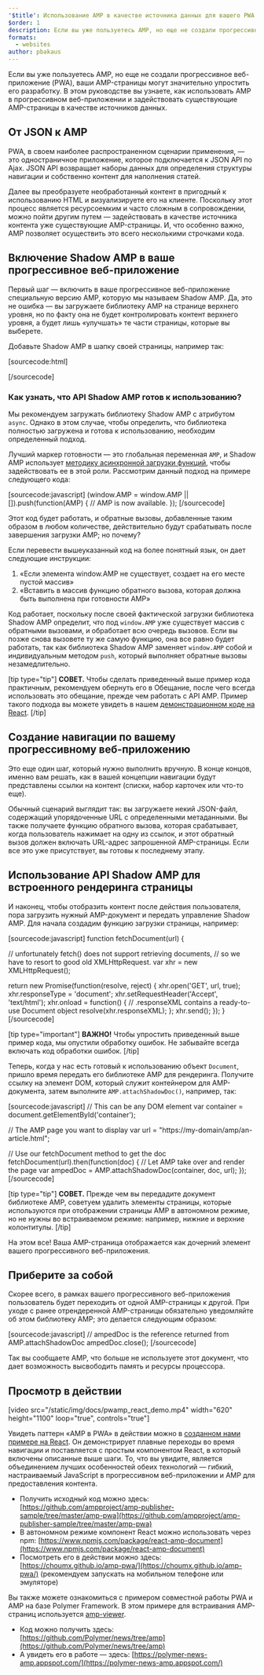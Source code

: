 ```yaml
---
'$title': Использование AMP в качестве источника данных для вашего PWA
$order: 1
description: Если вы уже пользуетесь AMP, но еще не создали прогрессивное веб-приложение (PWA), ваши AMP-страницы могут значительно упростить его разработку.
formats:
  - websites
author: pbakaus
---
```


Если вы уже пользуетесь AMP, но еще не создали прогрессивное веб-приложение (PWA), ваши AMP-страницы могут значительно упростить его разработку. В этом руководстве вы узнаете, как использовать AMP в прогрессивном веб-приложении и задействовать существующие AMP-страницы в качестве источников данных.

## От JSON к AMP

PWA, в своем наиболее распространенном сценарии применения, — это одностраничное приложение, которое подключается к JSON API по Ajax. JSON API возвращает наборы данных для определения структуры навигации и собственно контент для наполнения статей.

Далее вы преобразуете необработанный контент в пригодный к использованию HTML и визуализируете его на клиенте. Поскольку этот процесс является ресурсоемким и часто сложным в сопровождении, можно пойти другим путем — задействовать в качестве источника контента уже существующие AMP-страницы. И, что особенно важно, AMP позволяет осуществить это всего несколькими строчками кода.

## Включение Shadow AMP в ваше прогрессивное веб-приложение

Первый шаг — включить в ваше прогрессивное веб-приложение специальную версию AMP, которую мы называем Shadow AMP. Да, это не ошибка — вы загружаете библиотеку AMP на странице верхнего уровня, но по факту она не будет контролировать контент верхнего уровня, а будет лишь «улучшать» те части страницы, которые вы выберете.

Добавьте Shadow AMP в шапку своей страницы, например так:

[sourcecode:html]

<!-- Asynchronously load the AMP-with-Shadow-DOM runtime library. -->
<script async src="https://ampjs.org/shadow-v0.js"></script>

[/sourcecode]

### Как узнать, что API Shadow AMP готов к использованию?

Мы рекомендуем загружать библиотеку Shadow AMP с атрибутом `async`. Однако в этом случае, чтобы определить, что библиотека полностью загружена и готова к использованию, необходим определенный подход.

Лучший маркер готовности — это глобальная переменная `AMP`, и Shadow AMP использует [методику асинхронной загрузки функций](http://mrcoles.com/blog/google-analytics-asynchronous-tracking-how-it-work/), чтобы задействовать ее в этой роли. Рассмотрим данный подход на примере следующего кода:

[sourcecode:javascript]
(window.AMP = window.AMP || []).push(function(AMP) {
// AMP is now available.
});
[/sourcecode]

Этот код будет работать, и обратные вызовы, добавленные таким образом в любом количестве, действительно будут срабатывать после завершения загрузки AMP; но почему?

Если перевести вышеуказанный код на более понятный язык, он дает следующие инструкции:

1. «Если элемента window.AMP не существует, создает на его месте пустой массив»
2. «Вставить в массив функцию обратного вызова, которая должна быть выполнена при готовности AMP»

Код работает, поскольку после своей фактической загрузки библиотека Shadow AMP определит, что под `window.AMP` уже существует массив с обратными вызовами, и обработает всю очередь вызовов. Если вы позже снова вызовете ту же самую функцию, она все равно будет работать, так как библиотека Shadow AMP заменяет `window.AMP` собой и индивидуальным методом `push`, который выполняет обратные вызовы незамедлительно.

[tip type="tip"] **СОВЕТ.** Чтобы сделать приведенный выше пример кода практичным, рекомендуем обернуть его в Обещание, после чего всегда использовать это обещание, прежде чем работать с API AMP. Пример такого подхода вы можете увидеть в нашем [демонстрационном коде на React](https://github.com/ampproject/amp-publisher-sample/blob/master/amp-pwa/src/components/amp-document/amp-document.js#L20). [/tip]

## Создание навигации по вашему прогрессивному веб-приложению

Это еще один шаг, который нужно выполнить вручную. В конце концов, именно вам решать, как в вашей концепции навигации будут представлены ссылки на контент (списки, набор карточек или что-то еще).

Обычный сценарий выглядит так: вы загружаете некий JSON-файл, содержащий упорядоченные URL с определенными метаданными. Вы также получаете функцию обратного вызова, которая срабатывает, когда пользователь нажимает на одну из ссылок, и этот обратный вызов должен включать URL-адрес запрошенной AMP-страницы. Если все это уже присутствует, вы готовы к последнему этапу.

## Использование API Shadow AMP для встроенного рендеринга страницы

И наконец, чтобы отобразить контент после действия пользователя, пора загрузить нужный AMP-документ и передать управление Shadow AMP. Для начала создадим функцию загрузки страницы, например:

[sourcecode:javascript]
function fetchDocument(url) {

// unfortunately fetch() does not support retrieving documents,
// so we have to resort to good old XMLHttpRequest.
var xhr = new XMLHttpRequest();

return new Promise(function(resolve, reject) {
xhr.open('GET', url, true);
xhr.responseType = 'document';
xhr.setRequestHeader('Accept', 'text/html');
xhr.onload = function() {
// .responseXML contains a ready-to-use Document object
resolve(xhr.responseXML);
};
xhr.send();
});
}
[/sourcecode]

[tip type="important"] **ВАЖНО!** Чтобы упростить приведенный выше пример кода, мы опустили обработку ошибок. Не забывайте всегда включать код обработки ошибок. [/tip]

Теперь, когда у нас есть готовый к использованию объект `Document`, пришло время передать его библиотеке AMP для рендеринга. Получите ссылку на элемент DOM, который служит контейнером для AMP-документа, затем выполните `AMP.attachShadowDoc()`, например, так:

[sourcecode:javascript]
// This can be any DOM element
var container = document.getElementById('container');

// The AMP page you want to display
var url = "https://my-domain/amp/an-article.html";

// Use our fetchDocument method to get the doc
fetchDocument(url).then(function(doc) {
// Let AMP take over and render the page
var ampedDoc = AMP.attachShadowDoc(container, doc, url);
});
[/sourcecode]

[tip type="tip"] **СОВЕТ.** Прежде чем вы передадите документ библиотеке AMP, советуем удалить элементы страницы, которые используются при отображении страницы AMP в автономном режиме, но не нужны во встраиваемом режиме: например, нижние и верхние колонтитулы. [/tip]

На этом все! Ваша AMP-страница отображается как дочерний элемент вашего прогрессивного веб-приложения.

## Приберите за собой

Скорее всего, в рамках вашего прогрессивного веб-приложения пользователь будет переходить от одной AMP-страницы к другой. При уходе с ранее отрендеренной AMP-страницы обязательно уведомляйте об этом библиотеку AMP; это делается следующим образом:

[sourcecode:javascript]
// ampedDoc is the reference returned from AMP.attachShadowDoc
ampedDoc.close();
[/sourcecode]

Так вы сообщаете AMP, что больше не используете этот документ, что дает возможность высвободить память и ресурсы процессора.

## Просмотр в действии

[video src="/static/img/docs/pwamp_react_demo.mp4" width="620" height="1100" loop="true", controls="true"]

Увидеть паттерн «AMP в PWA» в действии можно в [созданном нами примере на React](https://github.com/ampproject/amp-publisher-sample/tree/master/amp-pwa). Он демонстрирует плавные переходы во время навигации и поставляется с простым компонентом React, в который включены описанные выше шаги. То, что вы увидите, является объединением лучших особенностей обеих технологий — гибкий, настраиваемый JavaScript в прогрессивном веб-приложении и AMP для предоставления контента.

- Получить исходный код можно здесь: [https://github.com/ampproject/amp-publisher-sample/tree/master/amp-pwa](https://github.com/ampproject/amp-publisher-sample/tree/master/amp-pwa)
- В автономном режиме компонент React можно использовать через npm: [https://www.npmjs.com/package/react-amp-document](https://www.npmjs.com/package/react-amp-document)
- Посмотреть его в действии можно здесь: [https://choumx.github.io/amp-pwa/](https://choumx.github.io/amp-pwa/) (рекомендуем запускать на мобильном телефоне или эмуляторе)

Вы также можете ознакомиться с примером совместной работы PWA и AMP на базе Polymer Framework. В этом примере для встраивания AMP-страниц используется [amp-viewer](https://github.com/PolymerLabs/amp-viewer/).

- Код можно получить здесь: [https://github.com/Polymer/news/tree/amp](https://github.com/Polymer/news/tree/amp)
- А увидеть его в работе — здесь: [https://polymer-news-amp.appspot.com/](https://polymer-news-amp.appspot.com/)
